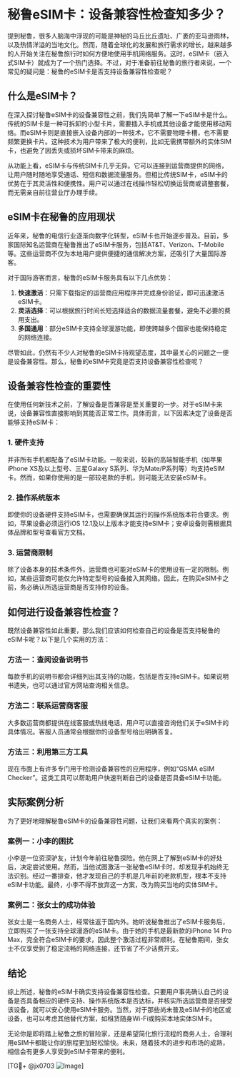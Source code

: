 # 秘鲁eSIM卡：设备兼容性检查知多少？

提到秘鲁，很多人脑海中浮现的可能是神秘的马丘比丘遗址、广袤的亚马逊雨林，以及热情洋溢的当地文化。然而，随着全球化的发展和旅行需求的增长，越来越多的人开始关注在秘鲁旅行时如何方便地使用手机网络服务。这时，eSIM卡（嵌入式SIM卡）就成为了一个热门选择。不过，对于准备前往秘鲁的旅行者来说，一个常见的疑问是：秘鲁的eSIM卡是否支持设备兼容性检查呢？

## 什么是eSIM卡？

在深入探讨秘鲁eSIM卡的设备兼容性之前，我们先简单了解一下eSIM卡是什么。传统的SIM卡是一种可拆卸的小型卡片，需要插入手机或其他设备才能使用移动网络。而eSIM卡则是直接嵌入设备内部的一种技术，它不需要物理卡槽，也不需要频繁更换卡片。这种技术为用户带来了极大的便利，比如无需携带额外的实体SIM卡，也避免了因丢失或损坏SIM卡带来的麻烦。

从功能上看，eSIM卡与传统SIM卡几乎无异。它可以连接到运营商提供的网络，让用户随时随地享受通话、短信和数据流量服务。但相比传统SIM卡，eSIM卡的优势在于其灵活性和便携性。用户可以通过在线操作轻松切换运营商或调整套餐，而无需亲自前往营业厅办理手续。

## eSIM卡在秘鲁的应用现状

近年来，秘鲁的电信行业逐渐向数字化转型，eSIM卡也开始逐步普及。目前，多家国际知名运营商在秘鲁推出了eSIM卡服务，包括AT&T、Verizon、T-Mobile等。这些运营商不仅为本地用户提供便捷的通信解决方案，还吸引了大量国际游客。

对于国际游客而言，秘鲁的eSIM卡服务具有以下几点优势：

1. **快速激活**：只需下载指定的运营商应用程序并完成身份验证，即可迅速激活eSIM卡。
2. **灵活选择**：可以根据旅行时间长短选择适合的数据流量套餐，避免不必要的费用支出。
3. **多国通用**：部分eSIM卡支持全球漫游功能，即使跨越多个国家也能保持稳定的网络连接。

尽管如此，仍然有不少人对秘鲁的eSIM卡持观望态度，其中最关心的问题之一便是设备兼容性。那么，秘鲁的eSIM卡究竟是否支持设备兼容性检查呢？

## 设备兼容性检查的重要性

在使用任何新技术之前，了解设备是否兼容是至关重要的一步。对于eSIM卡来说，设备兼容性直接影响到其能否正常工作。具体而言，以下因素决定了设备是否能够支持eSIM卡：

### 1. **硬件支持**
并非所有手机都配备了eSIM卡功能。一般来说，较新的高端智能手机（如苹果iPhone XS及以上型号、三星Galaxy S系列、华为Mate/P系列等）均支持eSIM卡。然而，如果你使用的是一部较老款的手机，则可能无法安装eSIM卡。

### 2. **操作系统版本**
即使你的设备硬件支持eSIM卡，也需要确保其运行的操作系统版本符合要求。例如，苹果设备必须运行iOS 12.1及以上版本才能支持eSIM卡；安卓设备则需根据具体品牌和型号查看官方文档。

### 3. **运营商限制**
除了设备本身的技术条件外，运营商也可能对eSIM卡的使用设有一定的限制。例如，某些运营商可能仅允许特定型号的设备接入其网络。因此，在购买eSIM卡之前，务必确认所选运营商是否支持你的设备。

## 如何进行设备兼容性检查？

既然设备兼容性如此重要，那么我们应该如何检查自己的设备是否支持秘鲁的eSIM卡呢？以下是几个实用的方法：

### 方法一：查阅设备说明书
每款手机的说明书都会详细列出其支持的功能，包括是否支持eSIM卡。如果说明书遗失，也可以通过官方网站查询相关信息。

### 方法二：联系运营商客服
大多数运营商都提供在线客服或热线电话，用户可以直接咨询他们关于eSIM卡的具体情况。客服人员通常会根据你的设备型号给出明确答复。

### 方法三：利用第三方工具
现在市面上有许多专门用于检测设备兼容性的应用程序，例如“GSMA eSIM Checker”。这类工具可以帮助用户快速判断自己的设备是否具备eSIM卡功能。

## 实际案例分析

为了更好地理解秘鲁eSIM卡的设备兼容性问题，让我们来看两个真实的案例：

### 案例一：小李的困扰
小李是一位资深驴友，计划今年前往秘鲁探险。他在网上了解到eSIM卡的好处后，决定尝试使用。然而，当他试图激活一张秘鲁eSIM卡时，却发现手机始终无法识别。经过一番排查，他才发现自己的手机是几年前的老款机型，根本不支持eSIM卡功能。最终，小李不得不放弃这一方案，改为购买当地的实体SIM卡。

### 案例二：张女士的成功体验
张女士是一名商务人士，经常往返于国内外。她听说秘鲁推出了eSIM卡服务后，立即购买了一张支持全球漫游的eSIM卡。由于她的手机是最新款的iPhone 14 Pro Max，完全符合eSIM卡的要求，因此整个激活过程非常顺利。在秘鲁期间，张女士不仅享受到了稳定流畅的网络连接，还节省了不少话费开支。

## 结论

综上所述，秘鲁的eSIM卡确实支持设备兼容性检查。只要用户事先确认自己的设备是否具备相应的硬件支持、操作系统版本是否达标，并核实所选运营商是否接受该设备，就可以安心使用eSIM卡服务。当然，对于那些尚未普及eSIM卡的地区或设备，也可以考虑其他替代方案，如租赁随身Wi-Fi或购买本地实体SIM卡。

无论你是即将踏上秘鲁之旅的冒险家，还是希望简化旅行流程的商务人士，合理利用eSIM卡都能让你的旅程更加轻松愉快。未来，随着技术的进步和市场的成熟，相信会有更多人享受到eSIM卡带来的便利。

[TG💪+ @jx0703 ![Image](https://github.com/user-attachments/assets/dbca1d08-cadb-493c-b0ec-ad6f7a83f270)]